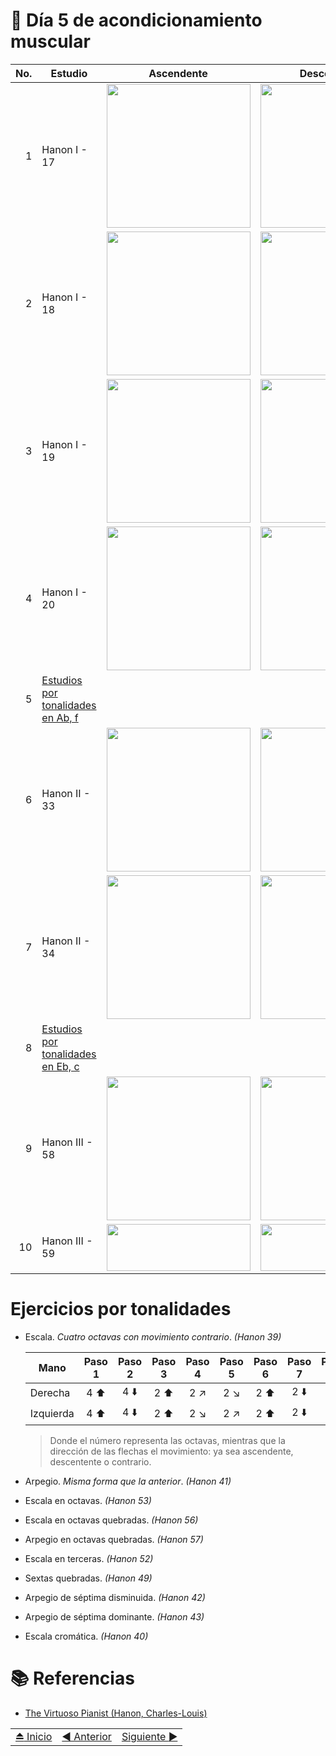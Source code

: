# :musical_keyboard: Día 5 de acondicionamiento muscular

| No. | Estudio |  Ascendente | Descendente | Final |
| --: | -- | :--: | :--: | :--: |
| 1 | Hanon I - 17 | <img src="../img/hanon/libro-1/hanon-17-01.png"  width="230" height="auto"> | <img src="../img/hanon/libro-1/hanon-17-02.png" width="230" height="auto" > | <img src="../img/hanon/libro-1/hanon-17-03.png"  width="230" height="auto" > | 
| 2 | Hanon I - 18 | <img src="../img/hanon/libro-1/hanon-18-01.png"  width="230" height="auto"> | <img src="../img/hanon/libro-1/hanon-18-02.png" width="230" height="auto" > | <img src="../img/hanon/libro-1/hanon-18-03.png"  width="230" height="auto" > | 
| 3 | Hanon I - 19 | <img src="../img/hanon/libro-1/hanon-19-01.png"  width="230" height="auto"> | <img src="../img/hanon/libro-1/hanon-19-02.png" width="230" height="auto" > | <img src="../img/hanon/libro-1/hanon-19-03.png"  width="230" height="auto" > | 
| 4 | Hanon I - 20 | <img src="../img/hanon/libro-1/hanon-20-01.png"  width="230" height="auto"> | <img src="../img/hanon/libro-1/hanon-20-02.png" width="230" height="auto" > | <img src="../img/hanon/libro-1/hanon-20-03.png"  width="230" height="auto" > | 
| 5 | [Estudios por tonalidades en Ab, f](#ejercicios-por-tonalidades) |  | | | 
| 6 | Hanon II - 33 | <img src="../img/hanon/libro-2/hanon-02-33-01.png"  width="230" height="auto"> | <img src="../img/hanon/libro-2/hanon-02-33-02.png" width="230" height="auto" > | <img src="../img/hanon/libro-2/hanon-02-33-03.png"  width="230" height="auto"> | 
| 7 | Hanon II - 34 | <img src="../img/hanon/libro-2/hanon-02-34-01.png"  width="230" height="auto"> | <img src="../img/hanon/libro-2/hanon-02-34-02.png" width="230" height="auto" > | <img src="../img/hanon/libro-2/hanon-02-34-03.png"  width="230" height="auto"> | 
| 8 | [Estudios por tonalidades en Eb, c](#ejercicios-por-tonalidades) |  | | | 
| 9 | Hanon III - 58 | <img src="../img/hanon/libro-3/hanon-03-58-01.png"  width="230" height="auto">| <img src="../img/hanon/libro-3/hanon-03-58-02.png"  width="230" height="auto">| <img src="../img/hanon/libro-3/hanon-03-58-03.png"  width="230" height="auto"> |
| 10 | Hanon III - 59 | <img src="../img/hanon/libro-3/hanon-03-59-01.png" width="230" height="75">| <img src="../img/hanon/libro-3/hanon-03-59-02.png"  width="230" height="75"> | <img src="../img/hanon/libro-3/hanon-03-59-03.png" width="230" height="75"> |

# Ejercicios por tonalidades 

- Escala. *Cuatro octavas con movimiento contrario*. *(Hanon 39)*
    
    |Mano| Paso 1 | Paso 2 | Paso 3 | Paso 4 | Paso 5 | Paso 6 | Paso 7 | Paso 8 | Paso 9 | Paso 10 |
    |--|:--:|:--:|:--:|:--:|:--:|:--:|:--:|:--:|:--:|:--:|
    |Derecha  | 4 :arrow_up: | 4 :arrow_down: | 2 :arrow_up: | 2 :arrow_upper_right: | 2 :arrow_lower_right: | 2 :arrow_up: | 2 :arrow_down: | 2 :arrow_upper_right: | 2 :arrow_lower_right: | 2 :arrow_down: |
    |Izquierda| 4 :arrow_up: | 4 :arrow_down: | 2 :arrow_up: | 2 :arrow_lower_right: | 2 :arrow_upper_right: | 2 :arrow_up: | 2 :arrow_down: | 2 :arrow_lower_right: | 2 :arrow_upper_right: | 2 :arrow_down: |

    > Donde el número representa las octavas, mientras que la dirección de las flechas el movimiento: ya sea ascendente, descentente o contrario.

- Arpegio. *Misma forma que la anterior*. *(Hanon 41)*
- Escala en octavas. *(Hanon 53)*
- Escala en octavas quebradas. *(Hanon 56)*
- Arpegio en octavas quebradas. *(Hanon 57)*
- Escala en terceras. *(Hanon 52)*
- Sextas quebradas. *(Hanon 49)*
- Arpegio de séptima disminuida. *(Hanon 42)*
- Arpegio de séptima dominante. *(Hanon 43)*
- Escala cromática. *(Hanon 40)*

# :books: Referencias
- [The Virtuoso Pianist \(Hanon, Charles-Louis\)](https://imslp.org/wiki/The_Virtuoso_Pianist_(Hanon%2C_Charles-Louis))

||||
|--|:--:|:--:|
|[:eject_button: Inicio](./acondicionamiento.md)| [:arrow_backward: Anterior](./dia_04.md) | [Siguiente :arrow_forward:](./dia_06.md)|
